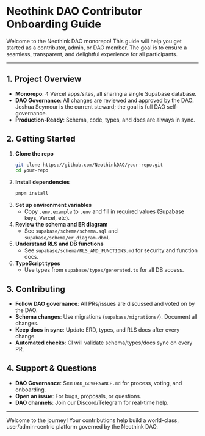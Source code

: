 # Neothink DAO Contributor Onboarding Guide

Welcome to the Neothink DAO monorepo! This guide will help you get started as a contributor, admin, or DAO member. The goal is to ensure a seamless, transparent, and delightful experience for all participants.

---

## 1. Project Overview
- **Monorepo**: 4 Vercel apps/sites, all sharing a single Supabase database.
- **DAO Governance**: All changes are reviewed and approved by the DAO. Joshua Seymour is the current steward; the goal is full DAO self-governance.
- **Production-Ready**: Schema, code, types, and docs are always in sync.

## 2. Getting Started
1. **Clone the repo**
   ```sh
   git clone https://github.com/NeothinkDAO/your-repo.git
   cd your-repo
   ```
2. **Install dependencies**
   ```sh
   pnpm install
   ```
3. **Set up environment variables**
   - Copy `.env.example` to `.env` and fill in required values (Supabase keys, Vercel, etc).
4. **Review the schema and ER diagram**
   - See `supabase/schema/schema.sql` and `supabase/schema/er_diagram.dbml`.
5. **Understand RLS and DB functions**
   - See `supabase/schema/RLS_AND_FUNCTIONS.md` for security and function docs.
6. **TypeScript types**
   - Use types from `supabase/types/generated.ts` for all DB access.

## 3. Contributing
- **Follow DAO governance**: All PRs/issues are discussed and voted on by the DAO.
- **Schema changes**: Use migrations (`supabase/migrations/`). Document all changes.
- **Keep docs in sync**: Update ERD, types, and RLS docs after every change.
- **Automated checks**: CI will validate schema/types/docs sync on every PR.

## 4. Support & Questions
- **DAO Governance**: See `DAO_GOVERNANCE.md` for process, voting, and onboarding.
- **Open an issue**: For bugs, proposals, or questions.
- **DAO channels**: Join our Discord/Telegram for real-time help.

---

Welcome to the journey! Your contributions help build a world-class, user/admin-centric platform governed by the Neothink DAO.
